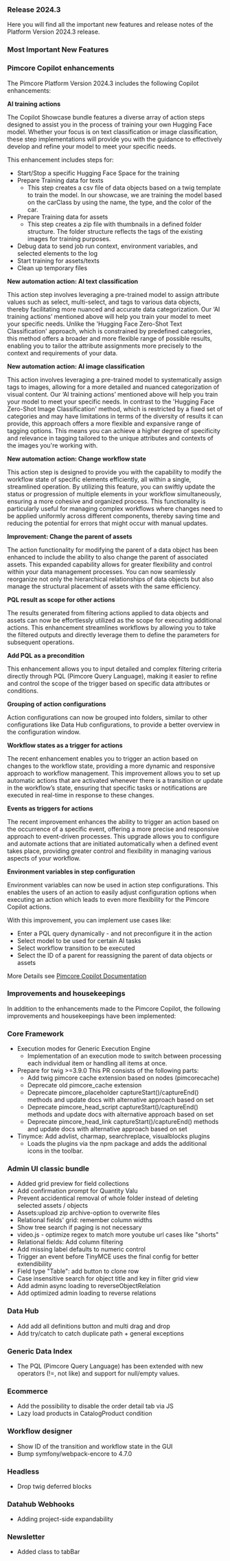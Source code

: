 ### Release 2024.3

Here you will find all the important new features and release notes of the Platform Version 2024.3 release.

### Most Important New Features

### Pimcore Copilot enhancements

The Pimcore Platform Version 2024.3 includes the following Copilot enhancements:

**AI training actions**

The Copilot Showcase bundle features a diverse array of action steps designed to assist you in the process of training your own Hugging Face model.
Whether your focus is on text classification or image classification, these step implementations will provide you with the guidance to effectively develop and refine your model to meet your specific needs.

This enhancement includes steps for:

- Start/Stop a specific Hugging Face Space for the training
- Prepare Training data for texts
    - This step creates a csv file of data objects based on a twig template to train the model. In our showcase, we are training the model based on the carClass by using the name, the type, and the color of the car.
- Prepare Training data for assets
    - This step creates a zip file with thumbnails in a defined folder structure. The folder structure reflects the tags of the existing images for training purposes.
- Debug data to send job run context, environment variables, and selected elements to the log
- Start training for assets/texts
- Clean up temporary files

**New automation action: AI text classification**

This action step involves leveraging a pre-trained model to assign attribute values such as select, multi-select, and tags to various data objects, thereby facilitating more nuanced and accurate data categorization. Our ‘AI training actions’ mentioned above will help you train your model to meet your specific needs. Unlike the 'Hugging Face Zero-Shot Text Classification' approach, which is constrained by predefined categories, this method offers a broader and more flexible range of possible results, enabling you to tailor the attribute assignments more precisely to the context and requirements of your data.

**New automation action: AI image classification**

This action involves leveraging a pre-trained model to systematically assign tags to images, allowing for a more detailed and nuanced categorization of visual content. Our ‘AI training actions’ mentioned above will help you train your model to meet your specific needs. In contrast to the 'Hugging Face Zero-Shot Image Classification' method, which is restricted by a fixed set of categories and may have limitations in terms of the diversity of results it can provide, this approach offers a more flexible and expansive range of tagging options. This means you can achieve a higher degree of specificity and relevance in tagging tailored to the unique attributes and contexts of the images you're working with.

**New automation action: Change workflow state**

This action step is designed to provide you with the capability to modify the workflow state of specific elements efficiently, all within a single, streamlined operation. By utilizing this feature, you can swiftly update the status or progression of multiple elements in your workflow simultaneously, ensuring a more cohesive and organized process. This functionality is particularly useful for managing complex workflows where changes need to be applied uniformly across different components, thereby saving time and reducing the potential for errors that might occur with manual updates.

**Improvement: Change the parent of assets**

The action functionality for modifying the parent of a data object has been enhanced to include the ability to also change the parent of associated assets. This expanded capability allows for greater flexibility and control within your data management processes. You can now seamlessly reorganize not only the hierarchical relationships of data objects but also manage the structural placement of assets with the same efficiency.

**PQL result as scope for other actions**

The results generated from filtering actions applied to data objects and assets can now be effortlessly utilized as the scope for executing additional actions. This enhancement streamlines workflows by allowing you to take the filtered outputs and directly leverage them to define the parameters for subsequent operations.

**Add PQL as a precondition**

This enhancement allows you to input detailed and complex filtering criteria directly through PQL (Pimcore Query Language), making it easier to refine and control the scope of the trigger based on specific data attributes or conditions.

**Grouping of action configurations**

Action configurations can now be grouped into folders, similar to other configurations like Data Hub configurations, to provide a better overview in the configuration window.

**Workflow states as a trigger for actions**

The recent enhancement enables you to trigger an action based on changes to the workflow state, providing a more dynamic and responsive approach to workflow management. This improvement allows you to set up automatic actions that are activated whenever there is a transition or update in the workflow’s state, ensuring that specific tasks or notifications are executed in real-time in response to these changes.

**Events as triggers for actions**

The recent improvement enhances the ability to trigger an action based on the occurrence of a specific event, offering a more precise and responsive approach to event-driven processes. This upgrade allows you to configure and automate actions that are initiated automatically when a defined event takes place, providing greater control and flexibility in managing various aspects of your workflow.

**Environment variables in step configuration** 

Environment variables can now be used in action step configurations. This enables the users of an action to easily adjust configuration options when executing an action which leads to even more flexibility for the Pimcore Copilot actions.

With this improvement, you can implement use cases like:

- Enter a PQL query dynamically - and not preconfigure it in the action
- Select model to be used for certain AI tasks
- Select workflow transition to be executed
- Select the ID of a parent for reassigning the parent of data objects or assets

More Details see [Pimcore Copilot Documentation](https://pimcore.com/docs/platform/Copilot/)

### Improvements and housekeepings

In addition to the enhancements made to the Pimcore Copilot, the following improvements and housekeepings have been implemented:

### Core Framework

- Execution modes for Generic Execution Engine
    - Implementation of an execution mode to switch between processing each individual item or handling all items at once.
- Prepare for twig >=3.9.0
  This PR consists of the following parts:
    - Add twig pimcore cache extension based on nodes (pimcorecache)
    - Deprecate old pimcore_cache extension
    - Deprecate pimcore_placeholder captureStart()/captureEnd() methods and update docs with alternative approach based on set
    - Deprecate pimcore_head_script captureStart()/captureEnd() methods and update docs with alternative approach based on set
    - Deprecate pimcore_head_link captureStart()/captureEnd() methods and update docs with alternative approach based on set
- Tinymce: Add advlist, charmap, searchreplace, visualblocks plugins
    - Loads the plugins via the npm package and adds the additional icons in the toolbar.

### Admin UI classic bundle

- Added grid preview for field collections
- Add confirmation prompt for Quantity Valu
- Prevent accidentical removal of whole folder instead of deleting selected assets / objects
- Assets:upload zip archive-option to overwrite files
- Relational fields' grid: remember column widths
- Show tree search if paging is not necessary
- video.js - optimize regex to match more youtube url cases like "shorts"
- Relational fields: Add column filtering
- Add missing label defaults to numeric control
- Trigger an event before TinyMCE uses the final config for better extendibility
- Field type "Table": add button to clone row
- Case insensitive search for object title and key in filter grid view
- Add admin async loading to reverseObjectRelation
- Add optimized admin loading to reverse relations

### Data Hub

- Add add all definitions button and multi drag and drop
- Add try/catch to catch duplicate path + general exceptions

### Generic Data Index
- The PQL (Pimcore Query Language) has been extended with new operators (!=, not like) and support for null/empty values.

### Ecommerce
- Add the possibility to disable the order detail tab via JS
- Lazy load products in CatalogProduct condition

### Workflow designer
- Show ID of the transition and workflow state in the GUI
- Bump symfony/webpack-encore to 4.7.0

### Headless
- Drop twig deferred blocks

### Datahub Webhooks
- Adding project-side expandability

### Newsletter
- Added class to tabBar
